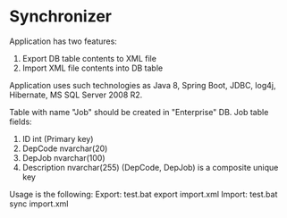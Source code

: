 # Synchronizer
Application has two features:
1. Export DB table contents to XML file
2. Import XML file contents into DB table
 
Application uses such technologies as Java 8, Spring Boot, JDBC, log4j, Hibernate, MS SQL Server 2008 R2.

Table with name "Job" should be created in "Enterprise" DB.
Job table fields:
1. ID int (Primary key)
2. DepCode nvarchar(20)
3. DepJob nvarchar(100)
4. Description nvarchar(255)
(DepCode, DepJob) is a composite unique key

Usage is the following:
Export: test.bat export import.xml
Import: test.bat sync import.xml